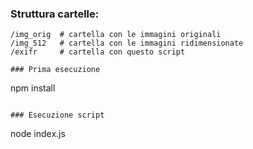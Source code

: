 ### Struttura cartelle:  
```
/img_orig  # cartella con le immagini originali 
/img_512   # cartella con le immagini ridimensionate 
/exifr     # cartella con questo script 

### Prima esecuzione 
```
npm install
```

### Esecuzione script 
```
node index.js
```
